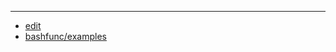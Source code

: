 
---

+ [edit](https://github.com/bashfunc/examples/edit/main/DOCS/README.md)
+ [bashfunc/examples](https://github.com/bashfunc/examples)